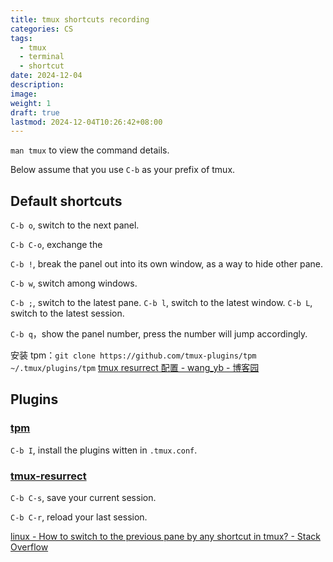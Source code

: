 ```yaml
---
title: tmux shortcuts recording
categories: CS
tags:
  - tmux
  - terminal
  - shortcut
date: 2024-12-04
description: 
image: 
weight: 1
draft: true
lastmod: 2024-12-04T10:26:42+08:00
---
```

`man tmux` to view the command details.

Below assume that you use `C-b` as your prefix of tmux.

## Default shortcuts

`C-b o`, switch to the next panel.

`C-b C-o`, exchange the 

`C-b !`, break the panel out into its own window, as a way to hide other pane.

`C-b w`, switch among windows.

`C-b ;`, switch to the latest pane.
`C-b l`, switch to the latest window.
`C-b L`, switch to the latest session.

`C-b q`，show the panel number, press the number will jump accordingly.




安装 tpm：`git clone https://github.com/tmux-plugins/tpm ~/.tmux/plugins/tpm`
[tmux resurrect 配置 - wang\_yb - 博客园](https://www.cnblogs.com/wang_yb/p/10208075.html)

## Plugins

### [tpm](https://github.com/tmux-plugins/tpm)

`C-b I`, install the plugins witten in `.tmux.conf`.

### [tmux-resurrect](https://github.com/tmux-plugins/tmux-resurrect)

`C-b C-s`, save your current session.

`C-b C-r`, reload your last session.

[linux - How to switch to the previous pane by any shortcut in tmux? - Stack Overflow](https://stackoverflow.com/questions/31980036/how-to-switch-to-the-previous-pane-by-any-shortcut-in-tmux)